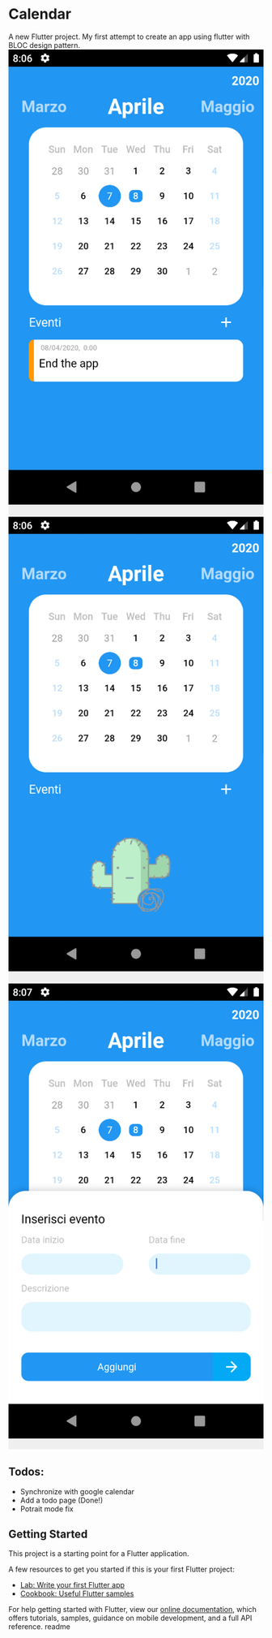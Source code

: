 # Calendar

A new Flutter project.
My first attempt to create an app using flutter with BLOC design pattern.
![GitHub Logo](/exampleimages/event.png)![GitHub Logo](/exampleimages/noevent.png)![GitHub Logo](/exampleimages/addevent.png)




## Todos:
* Synchronize with google calendar
* Add a todo page (Done!)
* Potrait mode fix

## Getting Started

This project is a starting point for a Flutter application.

A few resources to get you started if this is your first Flutter project:

- [Lab: Write your first Flutter app](https://flutter.dev/docs/get-started/codelab)
- [Cookbook: Useful Flutter samples](https://flutter.dev/docs/cookbook)

For help getting started with Flutter, view our
[online documentation](https://flutter.dev/docs), which offers tutorials,
samples, guidance on mobile development, and a full API reference.
readme
